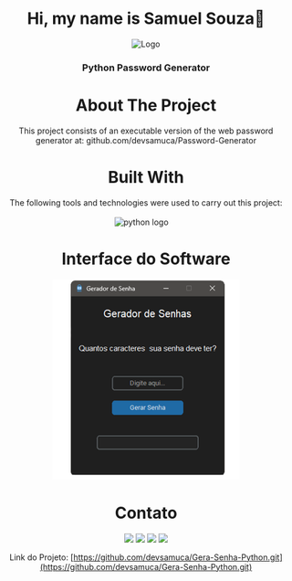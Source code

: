 <h1 align="center">Hi, my name is Samuel Souza👋</h1>
  <div align="center"> <img src="https://cdn-icons-png.flaticon.com/512/5582/5582931.png" alt="Logo" width="80" height="80"> </div>

  <h3 align="center">Python Password Generator</h3>



<h1 align="center"> About The Project </h1>

<div align="center">This project consists of an executable version of the web password generator at: github.com/devsamuca/Password-Generator</div>

<h1 align="center"> Built With </h1>

<div align="center">The following tools and technologies were used to carry out this project:</div>

<br>

<div align="center">
  
  <img src="https://cdn.jsdelivr.net/gh/devicons/devicon/icons/python/python-original.svg" height="40" alt="python logo"  />
  <img width="12" />

</div>

<h1 align="center"> Interface do Software</h1>

<div align="center">
  <img height="350px" src="final.png">
</div>


<h1 align="center"> Contato </h1>

<div align="center">

<a align="center" href="https://www.youtube.com/channel/UCvLSz9dC_VzHl2hpKuBYTKg" target="_blank"><img src="https://img.shields.io/badge/YouTube-FF0000?style=for-the-badge&logo=youtube&logoColor=white" target="_blank"></a>
<a align="center" href="https://discord.gg/jETY8m2n6g" target="_blank"><img src="https://img.shields.io/badge/Discord-%235865F2.svg?style=for-the-badge&logo=discord&logoColor=white" target="_blank"></a>
<a align="center" href="https://www.instagram.com/samuca.nd/" target="_blank"><img src="https://img.shields.io/badge/-Instagram-%23E4405F?style=for-the-badge&logo=instagram&logoColor=white" target="_blank"></a>
<a align="center" href="https://www.linkedin.com/in/devsamuca/" target="_blank"><img src="https://img.shields.io/badge/-LinkedIn-%230077B5?style=for-the-badge&logo=linkedin&logoColor=white" target="_blank"></a> 

Link do Projeto: [https://github.com/devsamuca/Gera-Senha-Python.git](https://github.com/devsamuca/Gera-Senha-Python.git)

</div>
